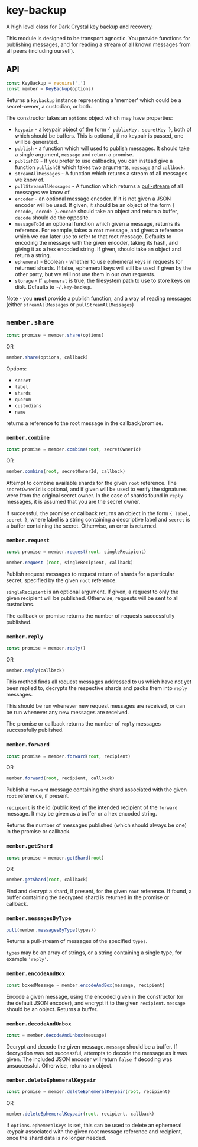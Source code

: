 # key-backup

A high level class for Dark Crystal key backup and recovery.

This module is designed to be transport agnostic.  You provide functions for publishing messages, and for reading a stream of all known messages from all peers (including ourself). 

## API

```js
const KeyBackup = require('.')
const member = KeyBackup(options)
```

Returns a `keybackup` instance representing a 'member' which could be a secret-owner, a custodian, or both.

The constructor takes an `options` object which may have properties:

- `keypair` - a keypair object of the form `{ publicKey, secretKey }`, both of which should be buffers. This is optional, if no keypair is passed, one will be generated.
- `publish` - a function which will used to publish messages.  It should take a single argument, `message` and return a promise.
- `publishCB` - If you prefer to use callbacks, you can instead give a function `publishCB` which takes two arguments, `message` and `callback`. 
- `streamAllMessages` - A function which returns a stream of all messages we know of.
- `pullStreamAllMessages` - A function which returns a [pull-stream](https://pull-stream.github.io/) of all messages we know of.
- `encoder` - an optional message encoder.  If it is not given a JSON encoder will be used. If given, it should be an object of the form `{ encode, decode }`.  `encode` should take an object and return a buffer, `decode` should do the opposite.
- `messageToId` an optional function which given a message, returns its reference.  For example, takes a `root` message, and gives a reference which we can later use to refer to that root message. Defaults to encoding the message with the given encoder, taking its hash, and giving it as a hex encoded string. If given, should take an object and return a string.
- `ephemeral` - Boolean - whether to use ephemeral keys in requests for returned shards.  If false, ephemeral keys will still be used if given by the other party, but we will not use them in our own requests.
- `storage` - If `ephemeral` is true, the filesystem path to use to store keys on disk. Defaults to `~/.key-backup`.

Note - you **must** provide a publish function, and a way of reading messages (either `streamAllMessages` or `pullStreamAllMessages`)

## `member.share`

```js
const promise = member.share(options)
```
OR
```js
member.share(options, callback)
```

Options:
- `secret`
- `label`
- `shards`
- `quorum`
- `custodians`
- `name`

returns a reference to the root message in the callback/promise.

### `member.combine`

```js
const promise = member.combine(root, secretOwnerId)
```

OR

```js
member.combine(root, secretOwnerId, callback)
```

Attempt to combine available shards for the given `root` reference.  The `secretOwnerId` is optional, and if given will be used to verify the signatures were from the original secret owner.  In the case of shards found in `reply` messages, it is assumed that you are the secret owner.

If successful, the promise or callback returns an object in the form `{ label, secret }`, where label is a string containing a descriptive label and `secret` is a buffer containing the secret. Otherwise, an error is returned.

### `member.request`

```js
const promise = member.request(root, singleRecipient)
```

```js
member.request (root, singleRecipient, callback) 
```

Publish request messages to request return of shards for a particular secret, specified by the given `root` reference.

`singleRecipient` is an optional argument.  If given, a request to only the given recipient will be published.  Otherwise, requests will be sent to all custodians.

The callback or promise returns the number of requests successfully published.

### `member.reply`

```js
const promise = member.reply() 
```

OR

```js
member.reply(callback) 
```

This method finds all request messages addressed to us which have not yet been replied to, decrypts the respective shards and packs them into `reply` messages.

This should be run whenever new request messages are received, or can be run whenever any new messages are received.

The promise or callback returns the number of `reply` messages successfully published.

### `member.forward`

```js
const promise = member.forward(root, recipient)
```
OR
```js
member.forward(root, recipient, callback)
```

Publish a `forward` message containing the shard associated with the given `root` reference, if present.

`recipient` is the id (public key) of the intended recipient of the `forward` message.  It may be given as a buffer or a hex encoded string.

Returns the number of messages published (which should always be one) in the promise or callback.

### `member.getShard`

```js
const promise = member.getShard(root)
```

OR

```js
member.getShard(root, callback)
```

Find and decrypt a shard, if present, for the given `root` reference. If found, a buffer containing the decrypted shard is returned in the promise or callback.

### `member.messagesByType`

```js
pull(member.messagesByType(types))
```

Returns a pull-stream of messages of the specified `types`.

`types` may be an array of strings, or a string containing a single type, for example `'reply'`.

### `member.encodeAndBox`

```js
const boxedMessage = member.encodeAndBox(message, recipient)
```
Encode a given message, using the encoded given in the constructor (or the default JSON encoder), and encrypt it to the given `recipient`.  `message` should be an object. Returns a buffer.

### `member.decodeAndUnbox`

```js
const = member.decodeAndUnbox(message) 
```

Decrypt and decode the given message. `message` should be a buffer. If decryption was not successful, attempts to decode the message as it was given. The included JSON encoder will return `false` if decoding was unsuccessful.  Otherwise, returns an object.

### `member.deleteEphemeralKeypair`

```js
const promise = member.deleteEphemeralKeypair(root, recipient)
```
OR
```js
member.deleteEphemeralKeypair(root, recipient, callback)
```

If `options.ephemeralKeys` is set, this can be used to delete an ephemeral keypair associated with the given root message reference and recipient, once the shard data is no longer needed.
